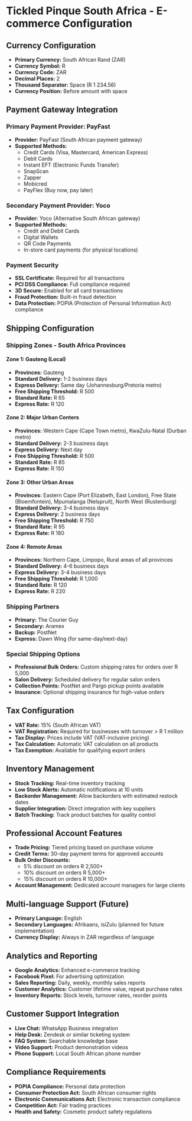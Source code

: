 # Tickled Pinque South Africa - E-commerce Configuration

## Currency Configuration
- **Primary Currency:** South African Rand (ZAR)
- **Currency Symbol:** R
- **Currency Code:** ZAR
- **Decimal Places:** 2
- **Thousand Separator:** Space (R 1 234.56)
- **Currency Position:** Before amount with space

## Payment Gateway Integration

### Primary Payment Provider: PayFast
- **Provider:** PayFast (South African payment gateway)
- **Supported Methods:**
  - Credit Cards (Visa, Mastercard, American Express)
  - Debit Cards
  - Instant EFT (Electronic Funds Transfer)
  - SnapScan
  - Zapper
  - Mobicred
  - PayFlex (Buy now, pay later)

### Secondary Payment Provider: Yoco
- **Provider:** Yoco (Alternative South African gateway)
- **Supported Methods:**
  - Credit and Debit Cards
  - Digital Wallets
  - QR Code Payments
  - In-store card payments (for physical locations)

### Payment Security
- **SSL Certificate:** Required for all transactions
- **PCI DSS Compliance:** Full compliance required
- **3D Secure:** Enabled for all card transactions
- **Fraud Protection:** Built-in fraud detection
- **Data Protection:** POPIA (Protection of Personal Information Act) compliance

## Shipping Configuration

### Shipping Zones - South Africa Provinces

#### Zone 1: Gauteng (Local)
- **Provinces:** Gauteng
- **Standard Delivery:** 1-2 business days
- **Express Delivery:** Same day (Johannesburg/Pretoria metro)
- **Free Shipping Threshold:** R 500
- **Standard Rate:** R 65
- **Express Rate:** R 120

#### Zone 2: Major Urban Centers
- **Provinces:** Western Cape (Cape Town metro), KwaZulu-Natal (Durban metro)
- **Standard Delivery:** 2-3 business days
- **Express Delivery:** Next day
- **Free Shipping Threshold:** R 500
- **Standard Rate:** R 85
- **Express Rate:** R 150

#### Zone 3: Other Urban Areas
- **Provinces:** Eastern Cape (Port Elizabeth, East London), Free State (Bloemfontein), Mpumalanga (Nelspruit), North West (Rustenburg)
- **Standard Delivery:** 3-4 business days
- **Express Delivery:** 2 business days
- **Free Shipping Threshold:** R 750
- **Standard Rate:** R 95
- **Express Rate:** R 180

#### Zone 4: Remote Areas
- **Provinces:** Northern Cape, Limpopo, Rural areas of all provinces
- **Standard Delivery:** 4-6 business days
- **Express Delivery:** 3-4 business days
- **Free Shipping Threshold:** R 1,000
- **Standard Rate:** R 120
- **Express Rate:** R 220

### Shipping Partners
- **Primary:** The Courier Guy
- **Secondary:** Aramex
- **Backup:** PostNet
- **Express:** Dawn Wing (for same-day/next-day)

### Special Shipping Options
- **Professional Bulk Orders:** Custom shipping rates for orders over R 5,000
- **Salon Delivery:** Scheduled delivery for regular salon orders
- **Collection Points:** PostNet and Pargo pickup points available
- **Insurance:** Optional shipping insurance for high-value orders

## Tax Configuration
- **VAT Rate:** 15% (South African VAT)
- **VAT Registration:** Required for businesses with turnover > R 1 million
- **Tax Display:** Prices include VAT (VAT-inclusive pricing)
- **Tax Calculation:** Automatic VAT calculation on all products
- **Tax Exemption:** Available for qualifying export orders

## Inventory Management
- **Stock Tracking:** Real-time inventory tracking
- **Low Stock Alerts:** Automatic notifications at 10 units
- **Backorder Management:** Allow backorders with estimated restock dates
- **Supplier Integration:** Direct integration with key suppliers
- **Batch Tracking:** Track product batches for quality control

## Professional Account Features
- **Trade Pricing:** Tiered pricing based on purchase volume
- **Credit Terms:** 30-day payment terms for approved accounts
- **Bulk Order Discounts:**
  - 5% discount on orders R 2,500+
  - 10% discount on orders R 5,000+
  - 15% discount on orders R 10,000+
- **Account Management:** Dedicated account managers for large clients

## Multi-language Support (Future)
- **Primary Language:** English
- **Secondary Languages:** Afrikaans, isiZulu (planned for future implementation)
- **Currency Display:** Always in ZAR regardless of language

## Analytics and Reporting
- **Google Analytics:** Enhanced e-commerce tracking
- **Facebook Pixel:** For advertising optimization
- **Sales Reporting:** Daily, weekly, monthly sales reports
- **Customer Analytics:** Customer lifetime value, repeat purchase rates
- **Inventory Reports:** Stock levels, turnover rates, reorder points

## Customer Support Integration
- **Live Chat:** WhatsApp Business integration
- **Help Desk:** Zendesk or similar ticketing system
- **FAQ System:** Searchable knowledge base
- **Video Support:** Product demonstration videos
- **Phone Support:** Local South African phone number

## Compliance Requirements
- **POPIA Compliance:** Personal data protection
- **Consumer Protection Act:** South African consumer rights
- **Electronic Communications Act:** Electronic transaction compliance
- **Competition Act:** Fair trading practices
- **Health and Safety:** Cosmetic product safety regulations